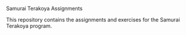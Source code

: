 Samurai Terakoya Assignments

This repository contains the assignments and exercises for the Samurai Terakoya program.


